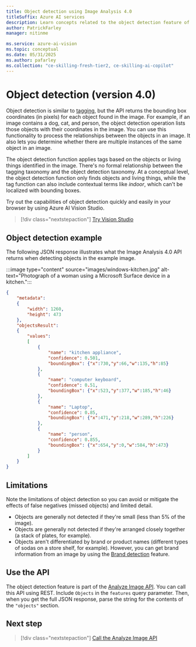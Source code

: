 ```yaml
---
title: Object detection using Image Analysis 4.0
titleSuffix: Azure AI services
description: Learn concepts related to the object detection feature of the Image Analysis 4.0 API - usage and limits.
author: PatrickFarley
manager: nitinme

ms.service: azure-ai-vision
ms.topic: conceptual
ms.date: 05/31/2025
ms.author: pafarley
ms.collection: "ce-skilling-fresh-tier2, ce-skilling-ai-copilot"
---
```


# Object detection (version 4.0)

Object detection is similar to [tagging](concept-tag-images-40.md), but the API returns the bounding box coordinates (in pixels) for each object found in the image. For example, if an image contains a dog, cat, and person, the object detection operation lists those objects with their coordinates in the image. You can use this functionality to process the relationships between the objects in an image. It also lets you determine whether there are multiple instances of the same object in an image.

The object detection function applies tags based on the objects or living things identified in the image. There's no formal relationship between the tagging taxonomy and the object detection taxonomy. At a conceptual level, the object detection function only finds objects and living things, while the tag function can also include contextual terms like *indoor*, which can't be localized with bounding boxes.

Try out the capabilities of object detection quickly and easily in your browser by using Azure AI Vision Studio.

> [!div class="nextstepaction"]
> [Try Vision Studio](https://portal.vision.cognitive.azure.com/)


## Object detection example

The following JSON response illustrates what the Image Analysis 4.0 API returns when detecting objects in the example image.

:::image type="content" source="images/windows-kitchen.jpg" alt-text="Photograph of a woman using a Microsoft Surface device in a kitchen.":::

```json
{
    "metadata":
    {
        "width": 1260,
        "height": 473
    },
    "objectsResult":
    {
        "values":
        [
            {
                "name": "kitchen appliance",
                "confidence": 0.501,
                "boundingBox": {"x":730,"y":66,"w":135,"h":85}
            },
            {
                "name": "computer keyboard",
                "confidence": 0.51,
                "boundingBox": {"x":523,"y":377,"w":185,"h":46}
            },
            {
                "name": "Laptop",
                "confidence": 0.85,
                "boundingBox": {"x":471,"y":218,"w":289,"h":226}
            },
            {
                "name": "person",
                "confidence": 0.855,
                "boundingBox": {"x":654,"y":0,"w":584,"h":473}
            }
        ]
    }
}
```

## Limitations

Note the limitations of object detection so you can avoid or mitigate the effects of false negatives (missed objects) and limited detail.

* Objects are generally not detected if they're small (less than 5% of the image).
* Objects are generally not detected if they're arranged closely together (a stack of plates, for example).
* Objects aren't differentiated by brand or product names (different types of sodas on a store shelf, for example). However, you can get brand information from an image by using the [Brand detection](concept-brand-detection.md) feature.

## Use the API

The object detection feature is part of the [Analyze Image API](https://aka.ms/vision-4-0-ref). You can call this API using REST. Include `Objects` in the `features` query parameter. Then, when you get the full JSON response, parse the string for the contents of the `"objects"` section.

## Next step

> [!div class="nextstepaction"]
> [Call the Analyze Image API](how-to/call-analyze-image-40.md)
